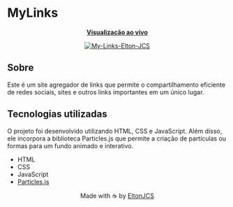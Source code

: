 # MyLinks
<div align="center">
  <a href="https://EltonJCS.github.io/MyLinks">
    <p>
      <b>Visualização ao vivo</b>
    </p>
    <img src="https://i.ibb.co/tcTKw3q/Dev-Links-Elton-JCS.png" alt="My-Links-Elton-JCS">
  </a>
</div>
  
## Sobre
Este é um site agregador de links que permite o compartilhamento eficiente de redes sociais, sites e outros links importantes em um único lugar.
## Tecnologias utilizadas
O projeto foi desenvolvido utilizando HTML, CSS e JavaScript. Além disso, ele incorpora a biblioteca Particles.js que permite a criação de partículas ou formas para um fundo animado e interativo.

<ul>
  <li>HTML</li>
  <li>CSS</li>
  <li>JavaScript</li>
  <li><a href="https://github.com/VincentGarreau/particles.js/">Particles.js</a></li>
</ul>

<p align="center">Made with ☕ by <a href="https://github.com/eltonjcs">EltonJCS</a></p>
